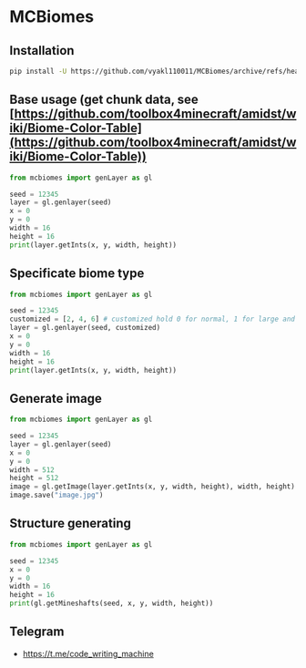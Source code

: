 # MCBiomes
## Installation
```bash
pip install -U https://github.com/vyakl110011/MCBiomes/archive/refs/heads/master.zip
```
## Base usage (get chunk data, see [https://github.com/toolbox4minecraft/amidst/wiki/Biome-Color-Table](https://github.com/toolbox4minecraft/amidst/wiki/Biome-Color-Table))
```python
from mcbiomes import genLayer as gl

seed = 12345
layer = gl.genlayer(seed)
x = 0
y = 0
width = 16
height = 16
print(layer.getInts(x, y, width, height))
```
## Specificate biome type
```python
from mcbiomes import genLayer as gl

seed = 12345
customized = [2, 4, 6] # customized hold 0 for normal, 1 for large and 2 for fully cuztomized, 4 for default1.1, then it holds biomeSize and river size then chunk composition
layer = gl.genlayer(seed, customized)
x = 0
y = 0
width = 16
height = 16
print(layer.getInts(x, y, width, height))
```
## Generate image
```python
from mcbiomes import genLayer as gl

seed = 12345
layer = gl.genlayer(seed)
x = 0
y = 0
width = 512
height = 512
image = gl.getImage(layer.getInts(x, y, width, height), width, height)
image.save("image.jpg")
```

## Structure generating
```python
from mcbiomes import genLayer as gl

seed = 12345
x = 0
y = 0
width = 16
height = 16
print(gl.getMineshafts(seed, x, y, width, height)) 
```


## Telegram
-  https://t.me/code_writing_machine
